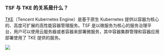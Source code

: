 ### TSF 与 TKE 的关系是什么？

[TKE](https://cloud.tencent.com/document/product/457)（Tencent Kubernetes Engine）是基于原生 Kubernetes 提供以容器为核心的、高度可扩展的高性能容器管理服务。TSF 是以微服务为核心的服务治理平台，用户可以使用云服务器或者容器来部署微服务，其中容器集群管理和容器应用部署使用了 TKE 提供的服务。

![](https://main.qcloudimg.com/raw/072062a49857117abce23868f9038b69.jpg)

